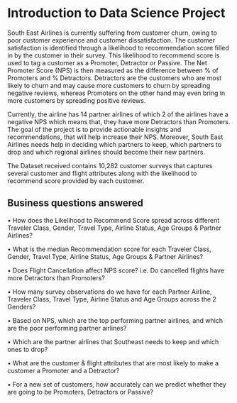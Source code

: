 # Introduction to Data Science Project

South East Airlines is currently suffering from customer churn, owing to poor customer experience and customer dissatisfaction. The customer satisfaction is identified through a likelihood to recommendation score filled in by the customer in their survey. This likelihood to recommend score is used to tag a customer as a Promoter, Detractor or Passive. The Net Promoter Score (NPS) is then measured as the difference between % of Promoters and % Detractors. Detractors are the customers who are most likely to churn and may cause more customers to churn by spreading negative reviews, whereas Promoters on the other hand may even bring in more customers by spreading positive reviews.

Currently, the airline has 14 partner airlines of which 2 of the airlines have a negative NPS which means that, they have more Detractors than Promoters. The goal of the project is to provide actionable insights and recommendations, that will help increase their NPS.
Moreover, South East Airlines needs help in deciding which partners to keep, which partners to drop and which regional airlines should become their new partners.

The Dataset received contains 10,282 customer surveys that captures several customer and flight attributes along with the likelihood to recommend score provided by each customer.

<h2>Business questions answered</h2>

• How does the Likelihood to Recommend Score spread across different Traveler Class, Gender, Travel Type, Airline Status, Age Groups & Partner Airlines?

• What is the median Recommendation score for each Traveler Class, Gender, Travel Type, Airline Status, Age Groups & Partner Airlines?

• Does Flight Cancellation affect NPS score? i.e. Do cancelled flights have more Detractors than Promoters?

• How many survey observations do we have for each Partner Airline, Traveler Class, Travel Type, Airline Status and Age Groups across the 2 Genders?

• Based on NPS, which are the top performing partner airlines, and which are the poor performing partner airlines?

• Which are the partner airlines that Southeast needs to keep and which ones to drop?

• What are the customer & flight attributes that are most likely to make a customer a Promoter and a Detractor?

• For a new set of customers, how accurately can we predict whether they are going to be Promoters, Detractors or Passive?

